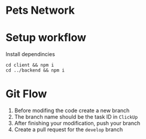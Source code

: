 # Pets Network

# Setup workflow
Install dependincies
```
cd client && npm i
cd ../backend && npm i
```

# Git Flow
1. Before modifing the code create a new branch
2. The branch name should be the task ID in `ClickUp`
3. After finishing your modification, push your branch
4. Create a pull request for the `develop` branch
